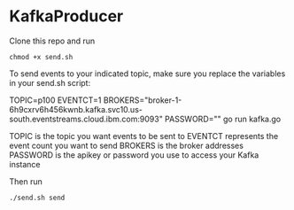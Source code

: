 # KafkaProducer

Clone this repo and run 
```
chmod +x send.sh
```

To send events to your indicated topic, make sure you replace the variables in your send.sh script: 

TOPIC=p100 EVENTCT=1 BROKERS="broker-1-6h9cxrv6h456kwnb.kafka.svc10.us-south.eventstreams.cloud.ibm.com:9093" PASSWORD="" go run kafka.go

TOPIC is the topic you want events to be sent to 
EVENTCT represents the event count you want to send 
BROKERS is the broker addresses 
PASSWORD is the apikey or password you use to access your Kafka instance 


Then run 
```
./send.sh send

```
